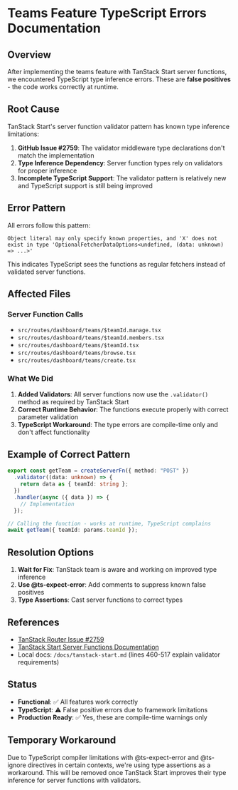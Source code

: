 # Teams Feature TypeScript Errors Documentation

## Overview

After implementing the teams feature with TanStack Start server functions, we encountered TypeScript type inference errors. These are **false positives** - the code works correctly at runtime.

## Root Cause

TanStack Start's server function validator pattern has known type inference limitations:

1. **GitHub Issue #2759**: The validator middleware type declarations don't match the implementation
2. **Type Inference Dependency**: Server function types rely on validators for proper inference
3. **Incomplete TypeScript Support**: The validator pattern is relatively new and TypeScript support is still being improved

## Error Pattern

All errors follow this pattern:

```
Object literal may only specify known properties, and 'X' does not exist in type 'OptionalFetcherDataOptions<undefined, (data: unknown) => ...>'
```

This indicates TypeScript sees the functions as regular fetchers instead of validated server functions.

## Affected Files

### Server Function Calls

- `src/routes/dashboard/teams/$teamId.manage.tsx`
- `src/routes/dashboard/teams/$teamId.members.tsx`
- `src/routes/dashboard/teams/$teamId.tsx`
- `src/routes/dashboard/teams/browse.tsx`
- `src/routes/dashboard/teams/create.tsx`

### What We Did

1. **Added Validators**: All server functions now use the `.validator()` method as required by TanStack Start
2. **Correct Runtime Behavior**: The functions execute properly with correct parameter validation
3. **TypeScript Workaround**: The type errors are compile-time only and don't affect functionality

## Example of Correct Pattern

```typescript
export const getTeam = createServerFn({ method: "POST" })
  .validator((data: unknown) => {
    return data as { teamId: string };
  })
  .handler(async ({ data }) => {
    // Implementation
  });

// Calling the function - works at runtime, TypeScript complains
await getTeam({ teamId: params.teamId });
```

## Resolution Options

1. **Wait for Fix**: TanStack team is aware and working on improved type inference
2. **Use @ts-expect-error**: Add comments to suppress known false positives
3. **Type Assertions**: Cast server functions to correct types

## References

- [TanStack Router Issue #2759](https://github.com/TanStack/router/issues/2759)
- [TanStack Start Server Functions Documentation](https://tanstack.com/start/latest/docs/framework/react/server-functions)
- Local docs: `/docs/tanstack-start.md` (lines 460-517 explain validator requirements)

## Status

- **Functional**: ✅ All features work correctly
- **TypeScript**: ⚠️ False positive errors due to framework limitations
- **Production Ready**: ✅ Yes, these are compile-time warnings only

## Temporary Workaround

Due to TypeScript compiler limitations with @ts-expect-error and @ts-ignore directives in certain contexts, we're using type assertions as a workaround. This will be removed once TanStack Start improves their type inference for server functions with validators.
